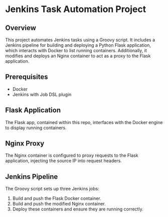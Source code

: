 # Jenkins Task Automation Project

## Overview

This project automates Jenkins tasks using a Groovy script. It includes a Jenkins pipeline for building and deploying a Python Flask application, which interacts with Docker to list running containers. Additionally, it modifies and deploys an Nginx container to act as a proxy to the Flask application.

## Prerequisites

- Docker
- Jenkins with Job DSL plugin

## Flask Application

The Flask app, contained within this repo, interfaces with the Docker engine to display running containers.

## Nginx Proxy

The Nginx container is configured to proxy requests to the Flask application, injecting the source IP into request headers.

## Jenkins Pipeline

The Groovy script sets up three Jenkins jobs:
1. Build and push the Flask Docker container.
2. Build and push the modified Nginx container.
3. Deploy these containers and ensure they are running correctly.
